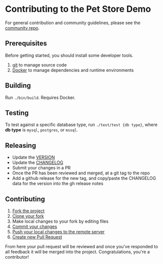 # Contributing to the Pet Store Demo

For general contribution and community guidelines, please see the [community repo](https://github.com/cyberark/community).

## Prerequisites

Before getting started, you should install some developer tools.

1. [git][get-git] to manage source code
1. [Docker][get-docker] to manage dependencies and runtime environments

[get-docker]: https://docs.docker.com/engine/installation
[get-git]: https://git-scm.com/downloads

## Building
Run `./bin/build`. Requires Docker.

## Testing
To test against a specific database type, run `./test/test {db type}`, where
**db type** is `mysql`, `postgres`, or `mssql`.

## Releasing
- Update the [VERSION](VERSION)
- Update the [CHANGELOG](CHANGELOG.md)
- Submit your changes in a PR
- Once the PR has been reviewed and merged, at a git tag to the repo
- Add a github release for the new tag, and copy/paste the CHANGELOG data
  for the version into the gh release notes

## Contributing

1. [Fork the project](https://help.github.com/en/github/getting-started-with-github/fork-a-repo)
2. [Clone your fork](https://help.github.com/en/github/creating-cloning-and-archiving-repositories/cloning-a-repository)
3. Make local changes to your fork by editing files
3. [Commit your changes](https://help.github.com/en/github/managing-files-in-a-repository/adding-a-file-to-a-repository-using-the-command-line)
4. [Push your local changes to the remote server](https://help.github.com/en/github/using-git/pushing-commits-to-a-remote-repository)
5. [Create new Pull Request](https://help.github.com/en/github/collaborating-with-issues-and-pull-requests/creating-a-pull-request-from-a-fork)

From here your pull request will be reviewed and once you've responded to all
feedback it will be merged into the project. Congratulations, you're a
contributor!
